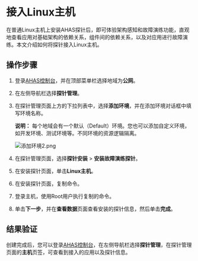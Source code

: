 # 接入Linux主机

在普通Linux主机上安装AHAS探针后，即可体验架构感知和故障演练功能，直观地查看应用对基础架构的依赖关系，组件间的依赖关系，以及对应用进行故障演练。本文介绍如何将探针接入Linux主机。

## 操作步骤

1.  登录[AHAS控制台](https://ahas.console.aliyun.com)，并在顶部菜单栏选择地域为**公网**。
2.  在左侧导航栏选择**探针管理**。
3.  在探针管理页面上方的下拉列表中，选择**添加环境**，并在添加环境对话框中填写环境名称。

    **说明：** 每个地域会有一个默认（Default）环境。您也可以添加自定义环境，如开发环境、测试环境等。不同环境的资源逻辑隔离。

    ![添加环境2.png](https://static-aliyun-doc.oss-accelerate.aliyuncs.com/assets/img/zh-CN/8973790261/p273733.png)

4.  在探针管理页面，选择**探针安装** \> **安装故障演练探针**。
5.  在安装探针页面，单击**Linux主机**。
6.  在安装探针页面，复制命令。
7.  登录主机，使用Root用户执行复制的命令。
8.  单击**下一步**，并在**查看数据**页面查看安装的探针信息，然后单击**完成**。

## 结果验证

创建完成后，您可以登录[AHAS控制台](https://ahas.console.aliyun.com)，在左侧导航栏选择**探针管理**，在探针管理页面的**主机**页签，可查看到接入的应用以及探针信息。

